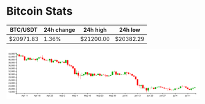 # Bitcoin Stats

BTC/USDT|24h change|24h high|24h low|
|---|---|---|---|
|$20971.83|1.36%|$21200.00|$20382.29|

<img src="./chart.svg">
